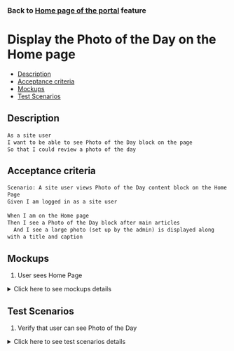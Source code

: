 ### Back to [Home page of the portal](../../) feature

# Display the Photo of the Day on the Home page

- [Description](#description)
- [Acceptance criteria](#acceptance-criteria)
- [Mockups](#mockups)
- [Test Scenarios](#test-scenarios)

## Description

    As a site user
    I want to be able to see Photo of the Day block on the page
    So that I could review a photo of the day

## Acceptance criteria

    Scenario: A site user views Photo of the Day content block on the Home Page
    Given I am logged in as a site user

    When I am on the Home page
    Then I see a Photo of the Day block after main articles
      And I see a large photo (set up by the admin) is displayed along with a title and caption

## Mockups

1. User sees Home Page 

<details>
  <summary>Click here to see mockups details</summary>

**1. User sees Home Page:**

![Home Page - user side](/products/sport_news_portal/web_application_features/home_page/images/home_page_user_side.png)

</details>

## Test Scenarios

1.  Verify that user can see Photo of the Day

<details>
  <summary>Click here to see test scenarios details</summary>

### **#1.  Verify that user can see Photo of the Day**

|#|Steps|Expected Result
------|-------|----------
|1|Go to Sport News site|
|2|Log in to your user account|User is navigated to home page
|3|Examine photo of the day|The system shows Photo of the Day along with a title and caption block after main articles

</details>
